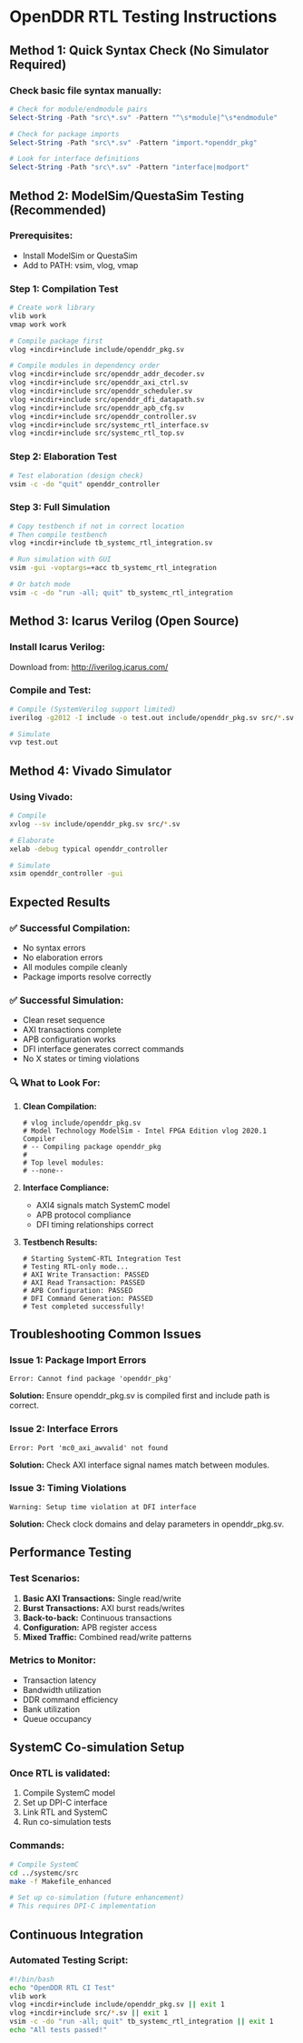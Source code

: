 # OpenDDR RTL Testing Instructions

## Method 1: Quick Syntax Check (No Simulator Required)

### Check basic file syntax manually:
```powershell
# Check for module/endmodule pairs
Select-String -Path "src\*.sv" -Pattern "^\s*module|^\s*endmodule"

# Check for package imports  
Select-String -Path "src\*.sv" -Pattern "import.*openddr_pkg"

# Look for interface definitions
Select-String -Path "src\*.sv" -Pattern "interface|modport"
```

## Method 2: ModelSim/QuestaSim Testing (Recommended)

### Prerequisites:
- Install ModelSim or QuestaSim
- Add to PATH: vsim, vlog, vmap

### Step 1: Compilation Test
```bash
# Create work library
vlib work
vmap work work

# Compile package first
vlog +incdir+include include/openddr_pkg.sv

# Compile modules in dependency order
vlog +incdir+include src/openddr_addr_decoder.sv
vlog +incdir+include src/openddr_axi_ctrl.sv
vlog +incdir+include src/openddr_scheduler.sv
vlog +incdir+include src/openddr_dfi_datapath.sv
vlog +incdir+include src/openddr_apb_cfg.sv
vlog +incdir+include src/openddr_controller.sv
vlog +incdir+include src/systemc_rtl_interface.sv
vlog +incdir+include src/systemc_rtl_top.sv
```

### Step 2: Elaboration Test
```bash
# Test elaboration (design check)
vsim -c -do "quit" openddr_controller
```

### Step 3: Full Simulation
```bash
# Copy testbench if not in correct location
# Then compile testbench
vlog +incdir+include tb_systemc_rtl_integration.sv

# Run simulation with GUI
vsim -gui -voptargs=+acc tb_systemc_rtl_integration

# Or batch mode
vsim -c -do "run -all; quit" tb_systemc_rtl_integration
```

## Method 3: Icarus Verilog (Open Source)

### Install Icarus Verilog:
Download from: http://iverilog.icarus.com/

### Compile and Test:
```bash
# Compile (SystemVerilog support limited)
iverilog -g2012 -I include -o test.out include/openddr_pkg.sv src/*.sv

# Simulate
vvp test.out
```

## Method 4: Vivado Simulator

### Using Vivado:
```bash
# Compile
xvlog --sv include/openddr_pkg.sv src/*.sv

# Elaborate
xelab -debug typical openddr_controller

# Simulate
xsim openddr_controller -gui
```

## Expected Results

### ✅ Successful Compilation:
- No syntax errors
- No elaboration errors  
- All modules compile cleanly
- Package imports resolve correctly

### ✅ Successful Simulation:
- Clean reset sequence
- AXI transactions complete
- APB configuration works
- DFI interface generates correct commands
- No X states or timing violations

### 🔍 What to Look For:

1. **Clean Compilation:**
   ```
   # vlog include/openddr_pkg.sv
   # Model Technology ModelSim - Intel FPGA Edition vlog 2020.1 Compiler
   # -- Compiling package openddr_pkg
   # 
   # Top level modules:
   # --none--
   ```

2. **Interface Compliance:**
   - AXI4 signals match SystemC model
   - APB protocol compliance
   - DFI timing relationships correct

3. **Testbench Results:**
   ```
   # Starting SystemC-RTL Integration Test
   # Testing RTL-only mode...
   # AXI Write Transaction: PASSED
   # AXI Read Transaction: PASSED
   # APB Configuration: PASSED
   # DFI Command Generation: PASSED
   # Test completed successfully!
   ```

## Troubleshooting Common Issues

### Issue 1: Package Import Errors
```
Error: Cannot find package 'openddr_pkg'
```
**Solution:** Ensure openddr_pkg.sv is compiled first and include path is correct.

### Issue 2: Interface Errors
```
Error: Port 'mc0_axi_awvalid' not found
```
**Solution:** Check AXI interface signal names match between modules.

### Issue 3: Timing Violations
```
Warning: Setup time violation at DFI interface
```
**Solution:** Check clock domains and delay parameters in openddr_pkg.sv.

## Performance Testing

### Test Scenarios:
1. **Basic AXI Transactions:** Single read/write
2. **Burst Transactions:** AXI burst reads/writes  
3. **Back-to-back:** Continuous transactions
4. **Configuration:** APB register access
5. **Mixed Traffic:** Combined read/write patterns

### Metrics to Monitor:
- Transaction latency
- Bandwidth utilization  
- DDR command efficiency
- Bank utilization
- Queue occupancy

## SystemC Co-simulation Setup

### Once RTL is validated:
1. Compile SystemC model
2. Set up DPI-C interface
3. Link RTL and SystemC
4. Run co-simulation tests

### Commands:
```bash
# Compile SystemC
cd ../systemc/src
make -f Makefile_enhanced

# Set up co-simulation (future enhancement)
# This requires DPI-C implementation
```

## Continuous Integration

### Automated Testing Script:
```bash
#!/bin/bash
echo "OpenDDR RTL CI Test"
vlib work
vlog +incdir+include include/openddr_pkg.sv || exit 1
vlog +incdir+include src/*.sv || exit 1
vsim -c -do "run -all; quit" tb_systemc_rtl_integration || exit 1
echo "All tests passed!"
```
